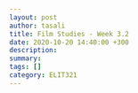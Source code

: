 ```yaml
---
layout: post
author: tasali
title: Film Studies - Week 3.2
date: 2020-10-20 14:40:00 +300
description: 
summary: 
tags: []
category: ELIT321
---
```


